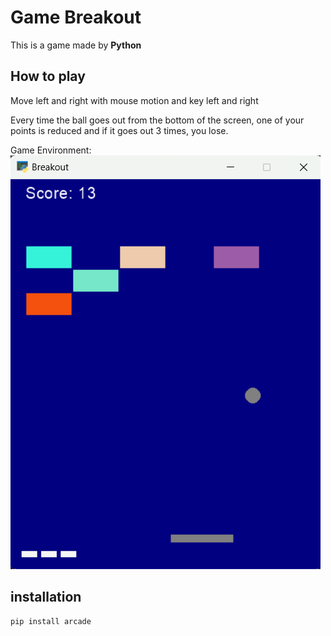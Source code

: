 # Game Breakout
This is a game made by **Python**
## How to play
Move left and right with mouse motion and key left and right

Every time the ball goes out from the bottom of the screen, one of your points is reduced and if it goes out 3 times, you lose.

Game Environment: 
![Game environment](https://github.com/SinaHosseini/episode16/blob/287665cbc09fe2deea9ad1b3a5198949caffca35/breakout/breakout_game.png?raw=true)

## installation
```
pip install arcade
```
